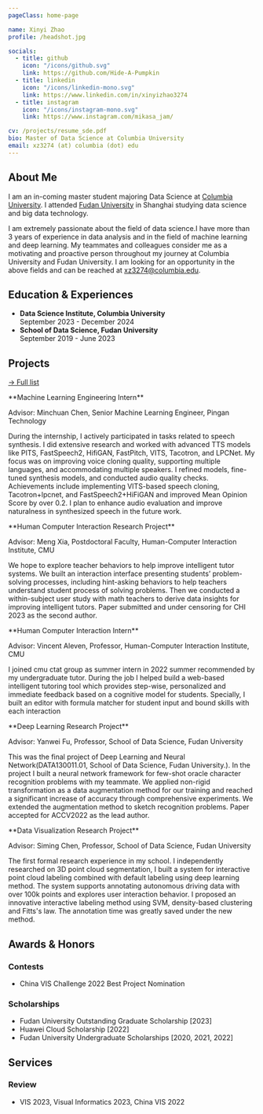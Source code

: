 ```yaml
---
pageClass: home-page

name: Xinyi Zhao
profile: /headshot.jpg

socials:
  - title: github
    icon: "/icons/github.svg"
    link: https://github.com/Hide-A-Pumpkin
  - title: linkedin
    icon: "/icons/linkedin-mono.svg"
    link: https://www.linkedin.com/in/xinyizhao3274
  - title: instagram
    icon: "/icons/instagram-mono.svg"
    link: https://www.instagram.com/mikasa_jam/

cv: /projects/resume_sde.pdf
bio: Master of Data Science at Columbia University
email: xz3274 (at) columbia (dot) edu
---
```


<ProfileSection :frontmatter="$page.frontmatter" />

## About Me

I am an in-coming master student majoring Data Science at [Columbia University](https://datascience.columbia.edu). 
I attended [Fudan University](https://www.fudan.edu.cn/) in Shanghai studying data science and big data technology.

I am extremely passionate about the field of data science.I have more than 3 years of experience in data analysis and in the field of machine learning and deep learning. My teammates and colleagues consider me as a motivating and proactive person throughout my journey at Columbia University and Fudan University. I am looking for an opportunity in the above fields and can be reached at xz3274@columbia.edu.



## Education & Experiences

- **Data Science Institute, Columbia University**<br/>
September 2023 - December 2024
- **School of Data Science, Fudan University** <br/>
September 2019 - June 2023


## Projects

[→ Full list](/projects/)

<ProjectCard image="/projects/fastspeech.png" hideBorder=true>
**Machine Learning Engineering Intern**

 Advisor: Minchuan Chen, Senior Machine Learning Engineer, Pingan Technology

During the internship, I actively participated in tasks related to speech synthesis. I did extensive research and worked with advanced TTS models like PITS, FastSpeech2, HifiGAN, FastPitch, VITS, Tacotron, and LPCNet. My focus was on improving voice cloning quality, supporting multiple languages, and accommodating multiple speakers. I refined models, fine-tuned synthesis models, and conducted audio quality checks. Achievements include implementing VITS-based speech cloning, Tacotron+lpcnet, and FastSpeech2+HiFiGAN and improved Mean Opinion Score by over 0.2. I plan to enhance audio evaluation and improve naturalness in synthesized speech in the future work.



</ProjectCard>


<ProjectCard image="/projects/eqlens.jpg" hideBorder=true>
**Human Computer Interaction Research Project**

 Advisor: Meng Xia, Postdoctoral Faculty, Human-Computer Interaction Institute, CMU

 We hope to explore  teacher behaviors to help improve intelligent tutor systems. We built an interaction interface presenting students’ problem-solving processes, including hint-asking behaviors to help teachers understand student process of solving problems.
 Then we conducted a within-subject user study with math teachers to derive data insights for improving intelligent tutors.
 Paper submitted and under censoring for CHI 2023 as the second author.

<!-- [pdf] -->

</ProjectCard>

<ProjectCard image="/projects/ctat.jpg" hideBorder=true>
**Human Computer Interaction Intern**

  Advisor: Vincent Aleven, Professor, Human-Computer Interaction Institute, CMU

 I joined cmu ctat group as summer intern in 2022 summer recommended by my undergraduate tutor. During the job I helped build a web-based intelligent tutoring tool which provides step-wise, personalized and immediate feedback based on a cognitive model for students.
  Specially, I built an editor with formula matcher for student input and bound skills with each interaction

<!-- [pdf] -->

</ProjectCard>

<ProjectCard image="/projects/FFDAugmentor.jpg" hideBorder=true>
**Deep Learning Research Project**

  Advisor: Yanwei Fu, Professor, School of Data Science, Fudan University

 This was the final project of Deep Learning and Neural Network(DATA130011.01, School of Data Science, Fudan University.). In the project I built a neural network framework for few-shot oracle character recognition problems with my teammate.
 We applied non-rigid transformation as a data augmentation method for our training and reached a significant increase of accuracy through comprehensive experiments.
 We extended the augmentation method to sketch recognition problems.
 Paper accepted for ACCV2022 as the lead author.

<!-- [pdf] -->

</ProjectCard>

<ProjectCard image="/projects/onelabeler.jpg" hideBorder=true>
**Data Visualization Research Project**

  Advisor: Siming Chen, Professor, School of Data Science, Fudan University

 The first formal research experience in my school. I independently researched on 3D point cloud segmentation, I built a system for interactive point cloud labeling combined with default labeling using deep learning method. The system supports annotating autonomous driving data with over 100k points and explores user interaction behavior. I proposed an innovative interactive labeling method using SVM, density-based clustering and Fitts's law. The annotation time was greatly saved under the new method.

<!-- [pdf] -->

</ProjectCard>


## Awards & Honors

### Contests
- China VIS Challenge 2022 Best Project Nomination

### Scholarships
- Fudan University Outstanding Graduate Scholarship [2023]
- Huawei Cloud Scholarship [2022]
- Fudan University Undergraduate Scholarships [2020, 2021, 2022]


## Services
### Review
- VIS 2023, Visual Informatics 2023, China VIS 2022

<!-- Custom style for this page -->

<style lang="stylus">

.theme-container.home-page .page
  font-size 14px
  font-family "lucida grande", "lucida sans unicode", lucida, "Helvetica Neue", Helvetica, Arial, sans-serif;
  p
    margin 0 0 0.5rem
  p, ul, ol
    line-height normal
  a
    font-weight normal
  .theme-default-content:not(.custom) > h2
    margin-bottom 0.5rem
  .theme-default-content:not(.custom) > h2:first-child + p
    margin-top 0.5rem
  .theme-default-content:not(.custom) > h3
    padding-top 4rem

  /* Override */
  .md-card
    margin-top 0.5em
    .card-image
      padding 0.2rem
      img
        max-width 120px
        max-height 120px
    .card-content p
      -webkit-margin-after 0.2em

@media (max-width: 419px)
  .theme-container.home-page .page
    p, ul, ol
      line-height 1.5

    .md-card
      .card-image
        img 
          width 100%
          max-width 400px

</style>
